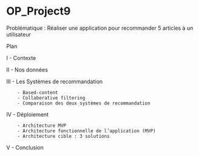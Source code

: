 # OP_Project9

Problématique : Réaliser une application pour recommander 5 articles à un utilisateur

Plan

I - Contexte

II - Nos données

III - Les Systèmes de recommandation

        - Based-content
        - Collaborative filtering
        - Comparaison des deux systèmes de recommandation

IV - Déploiement

        - Architecture MVP
        - Architecture fonctionnelle de l’application (MVP)
        - Architecture cible : 3 solutions

V - Conclusion
